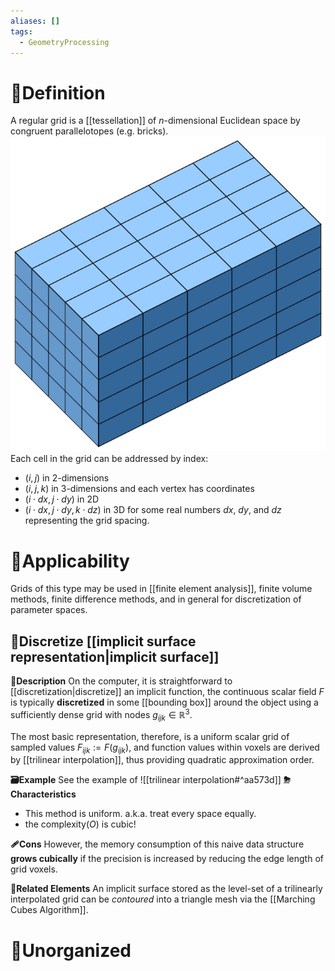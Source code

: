 ```yaml
---
aliases: []
tags:
  - GeometryProcessing
---
```


# 📝Definition
A regular grid is a [[tessellation]] of $n$-dimensional Euclidean space by congruent parallelotopes (e.g. bricks).
![|200](../assets/Regular_grid.svg)
Each cell in the grid can be addressed by index:
- $(i, j)$ in 2-dimensions 
- $(i, j, k)$ in 3-dimensions
and each vertex has coordinates
- $(i\cdot dx,j\cdot dy)$ in 2D
- $(i\cdot dx,j\cdot dy,k\cdot dz)$ in 3D
for some real numbers $dx$, $dy$, and $dz$ representing the grid spacing.

# 🧀Applicability
Grids of this type may be used in [[finite element analysis]], finite volume methods, finite difference methods, and in general for discretization of parameter spaces.

## 🍞Discretize [[implicit surface representation|implicit surface]]
**📝Description**
On the computer, it is straightforward to [[discretization|discretize]] an implicit function, the continuous scalar field $F$ is typically **discretized** in some [[bounding box]] around the object using a sufficiently dense grid with nodes $g_{ijk}\in\mathbb{R}^3$.

The most basic representation, therefore, is a uniform scalar grid of sampled values $F_{ijk} := F(g_{ijk})$, and function values within voxels are derived by [[trilinear interpolation]], thus providing quadratic approximation order. 

**🗃Example**
See the example of ![[trilinear interpolation#^aa573d]]
**⛈Characteristics**
- This method is uniform. a.k.a. treat every space equally.
- the complexity($O$) is cubic!


**🩹Cons**
However, the memory consumption of this naive data structure **grows cubically** if the precision is increased by reducing the edge length of grid voxels.

**🌱Related Elements**
An implicit surface stored as the level-set of a trilinearly interpolated grid can be _contoured_ into a triangle mesh via the [[Marching Cubes Algorithm]]. 





# 🍂Unorganized
